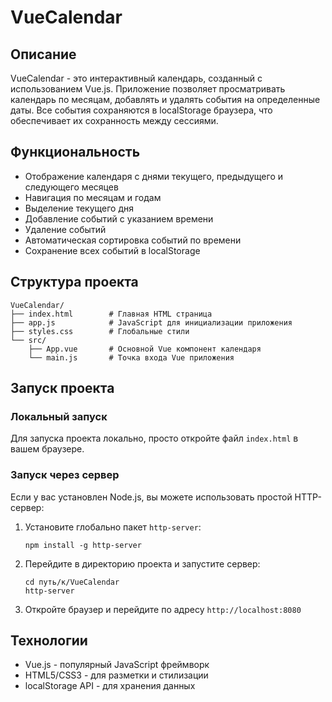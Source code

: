 # VueCalendar

## Описание
VueCalendar - это интерактивный календарь, созданный с использованием Vue.js. Приложение позволяет просматривать календарь по месяцам, добавлять и удалять события на определенные даты. Все события сохраняются в localStorage браузера, что обеспечивает их сохранность между сессиями.

## Функциональность
- Отображение календаря с днями текущего, предыдущего и следующего месяцев
- Навигация по месяцам и годам
- Выделение текущего дня
- Добавление событий с указанием времени
- Удаление событий
- Автоматическая сортировка событий по времени
- Сохранение всех событий в localStorage

## Структура проекта
```
VueCalendar/
├── index.html        # Главная HTML страница
├── app.js            # JavaScript для инициализации приложения
├── styles.css        # Глобальные стили
└── src/
    ├── App.vue       # Основной Vue компонент календаря
    └── main.js       # Точка входа Vue приложения
```

## Запуск проекта

### Локальный запуск
Для запуска проекта локально, просто откройте файл `index.html` в вашем браузере.

### Запуск через сервер
Если у вас установлен Node.js, вы можете использовать простой HTTP-сервер:

1. Установите глобально пакет `http-server`:
   ```
   npm install -g http-server
   ```

2. Перейдите в директорию проекта и запустите сервер:
   ```
   cd путь/к/VueCalendar
   http-server
   ```

3. Откройте браузер и перейдите по адресу `http://localhost:8080`

## Технологии
- Vue.js -  популярный JavaScript фреймворк
- HTML5/CSS3 - для разметки и стилизации
- localStorage API - для хранения данных
